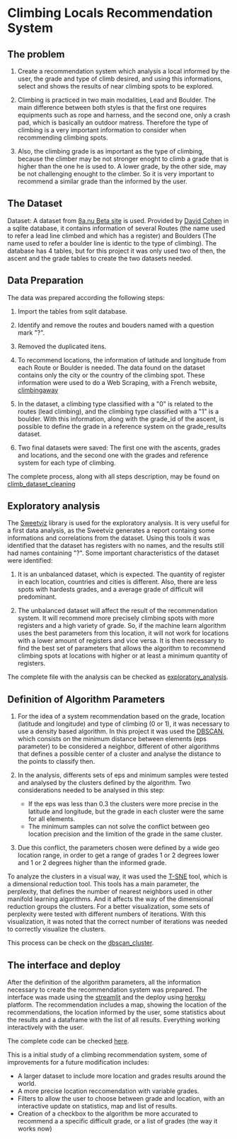 # Climbing Locals Recommendation System

## The problem

1. Create a recommendation system which analysis a local informed by the user, the grade and type of climb desired, and using this informations, select and shows the results of near climbing spots to be explored.

2. Climbing is practiced in two main modalities, Lead and Boulder. The main difference between both styles is that the first one requires equipments such as rope and harness, and the second one, only a crash pad, which is basically an outdoor matress. Therefore the type of climbing is a very important information to consider when recommending climbing spots.

3. Also, the climbing grade is as important as the type of climbing, because the climber may be not stronger enoght to climb a grade that is higher than the one he is used to. A lower grade, by the other side, may be not challenging enought to the climber. So it is very important to recommend a similar grade than the informed by the user.

## The Dataset

Dataset: A dataset from [8a.nu Beta site](https://www.kaggle.com/dcohen21/8anu-climbing-logbook) is used. Provided by [David Cohen](https://www.kaggle.com/dcohen21) in a sqlite database, it contains information of several Routes (the name used to refer a lead line climbed and which has a register) and Boulders (The name used to refer a boulder line is identic to the type of climbing).
The database has 4 tables, but for this project it was only used two of then, the ascent and the grade tables to create the two datasets needed.

## Data Preparation

The data was prepared according the following steps:

1. Import the tables from sqlit database.

2. Identify and remove the routes and bouders named with a question mark "?".

3. Removed the duplicated itens.

4. To recommend locations, the information of latitude and longitude from each Route or Boulder is needed. The data found on the dataset contains only the city or the country of the climbing spot. These information were used to do a Web Scraping, with a French website, [climbingaway](https://climbingaway.fr/fr/)

5. In the dataset, a climbing type classified with a "0" is related to the routes (lead climbing), and the climbing type classified with a "1" is a boulder. With this information, along with the grade_id of the ascent, is possible to define the grade in a reference system on the grade_results dataset.

6. Two final datasets were saved: The first one with the ascents, grades and locations, and the second one with the grades and reference system for each type of climbing.

The complete process, along with all steps description, may be found on [climb_dataset_cleaning](https://github.com/tiagotakeshi/climb-project/blob/366666ca5b7b974286e3c1e907b927c3ff2a3ebb/files/climb_dataset_cleaning.ipynb)

## Exploratory analysis

The [Sweetviz](https://pypi.org/project/sweetviz/) library is used for the exploratory analysis. It is very useful for a first data analysis, as the Sweetviz generates a report containg some informations and correlations from the dataset. Using this tools it was identified that the dataset has registers with no names, and the results still had names containing "?". Some important characteristics of the dataset were identified:

1. It is an unbalanced dataset, which is expected. The quantity of register in each location, countries and cities is different. Also, there are less spots with hardests grades, and a average grade of difficult will predominant.

2. The unbalanced dataset will affect the result of the recommendation system. It will recommend more precisely climbing spots with more registers and a high variety of grade. So, if the machine learn algorithm uses the best parameters from this location, it will not work for locations with a lower amount of registers and vice versa. It is then necessary to find the best set of parameters that allows the algorithm to recommend climbing spots at locations with higher or at least a minimum quantity of registers.

The complete file with the analysis can be checked as [exploratory_analysis](https://github.com/tiagotakeshi/climb-project/blob/443c2feda1506ffd916955aa58f95cbf2bbdb2cf/files/exploratory_analysis.ipynb).

## Definition of Algorithm Parameters

1. For the idea of a system recommendation based on the grade, location (latitude and longitude) and type of climbing (0 or 1), it was necessary to use a density based algorithm. In this project it was used the [DBSCAN](https://scikit-learn.org/stable/modules/generated/sklearn.cluster.DBSCAN.html), which consists on the minimum distance between elements (eps parameter) to be considered a neighbor, different of other algorithms that defines a possible center of a cluster and analyse the distance to the points to classify then.   

2. In the analysis, differents sets of eps and minimum samples were tested and analysed by the clusters defined by the algorithm. Two considerations needed to be analysed in this step:
	- If the eps was less than 0.3 the clusters were more precise in the latitude and longitude, but the grade in each cluster were the same for all elements.
	- The minimum samples can not solve the conflict between geo location precision and the limition of the grade in the same cluster.

3. Due this conflict, the parameters chosen were defined by a wide geo location range, in order to get a range of grades 1 or 2 degrees lower and 1 or 2 degrees higher than the informed grade.

To analyze the clusters in a visual way, it was used the [T-SNE](https://scikit-learn.org/stable/modules/generated/sklearn.manifold.TSNE.html) tool, which is a dimensional reduction tool.
This tools has a main parameter, the perplexity, that defines the number of nearest neighbors used in other manifold learning algorithms. And it affects the way of the dimensional reduction groups the clusters.
For a better visualization, some sets of perplexity were tested with different numbers of iterations. With this visualization, it was noted that the correct number of iterations  was needed to correctly visualize the clusters.

This process can be check on the [dbscan_cluster](https://github.com/tiagotakeshi/climb-project/blob/8373caa334e6ecf01a74b7430bb583049bbdeb41/files/dbscan_clusters.ipynb).

## The interface and deploy

After the definition of the algorithm parameters, all the information necessary to create the recommendation system was prepared. The interface was made using the [streamlit](https://streamlit.io/#install) and the deploy using [heroku](https://www.heroku.com/about) platform.
The recommendation includes a map, showing the location of the recommendations, the location informed by the user, some statistics about the results and a dataframe with the list of all results. Everything working interactively with the user.

The complete code can be checked [here](https://github.com/tiagotakeshi/climb-project/blob/dfe79661a277c9b462889aa16208a35836ceb3b6/main.py).

This is a initial study of a climbing recommendation system, some of improvements for a future modification includes:
- A larger dataset to include more location and grades results around the world.
- A more precise location reccomendation with variable grades.
- Filters to allow the user to choose between grade and location, with an interactive update on statistics, map and list of results.
- Creation of a checkbox to the algorithm be more accurated to recommend a a specific difficult grade, or a list of grades (the way it works now)
